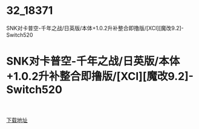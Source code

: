 # 32_18371
SNK对卡普空-千年之战/日英版/本体+1.0.2升补整合即撸版/[XCI][魔改9.2]-Switch520
# SNK对卡普空-千年之战/日英版/本体+1.0.2升补整合即撸版/[XCI][魔改9.2]-Switch520
 <br/></br>
[下载地址](https://www.switch520.cc/article/18371 "下载地址")
<br/></br>

